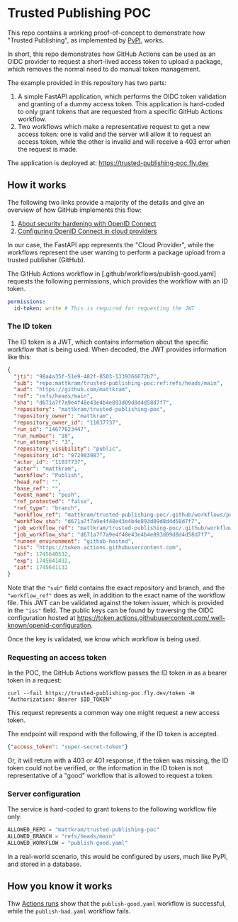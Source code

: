 # Trusted Publishing POC

This repo contains a working proof-of-concept to demonstrate how "Trusted Publishing", as implemented by [PyPI](https://docs.pypi.org/trusted-publishers/), works.

In short, this repo demonstrates how GitHub Actions can be used as an OIDC provider to request a short-lived access token to upload a package, which removes the normal need to do manual token management.

The example provided in this repository has two parts:

1. A simple FastAPI application, which performs the OIDC token validation and granting of a dummy access token. This application is hard-coded to only grant tokens that are requested from a specific GitHub Actions workflow.
2. Two workflows which make a representative request to get a new access token: one is valid and the server will allow it to request an access token, while the other is invalid and will receive a 403 error when the request is made.

The application is deployed at: https://trusted-publishing-poc.fly.dev

## How it works

The following two links provide a majority of the details and give an overview of how GitHub implements this flow:

1. [About security hardening with OpenID Connect](https://docs.github.com/en/actions/security-for-github-actions/security-hardening-your-deployments/about-security-hardening-with-openid-connect#enabling-openid-connect-for-your-cloud-provider)
2. [Configuring OpenID Connect in cloud providers](https://docs.github.com/en/actions/security-for-github-actions/security-hardening-your-deployments/configuring-openid-connect-in-cloud-providers)

In our case, the FastAPI app represents the "Cloud Provider", while the workflows represent the user wanting to perform a package upload from a trusted publisher (GitHub).

The GitHub Actions workflow in [.github/workflows/publish-good.yaml] requests the following permissions, which provides the workflow with an ID token.

```yaml
permissions:
  id-token: write # This is required for requesting the JWT
```

### The ID token

The ID token is a JWT, which contains information about the specific workflow that is being used.
When decoded, the JWT provides information like this:

```json
{
  "jti": "98a4a35f-51e9-482f-8503-1339366672b7",
  "sub": "repo:mattkram/trusted-publishing-poc:ref:refs/heads/main",
  "aud": "https://github.com/mattkram",
  "ref": "refs/heads/main",
  "sha": "d671a7f7a9e4f48e43e4b4e893d09d8d4d58d7f7",
  "repository": "mattkram/trusted-publishing-poc",
  "repository_owner": "mattkram",
  "repository_owner_id": "11037737",
  "run_id": "14677623447",
  "run_number": "10",
  "run_attempt": "3",
  "repository_visibility": "public",
  "repository_id": "972983987",
  "actor_id": "11037737",
  "actor": "mattkram",
  "workflow": "Publish",
  "head_ref": "",
  "base_ref": "",
  "event_name": "push",
  "ref_protected": "false",
  "ref_type": "branch",
  "workflow_ref": "mattkram/trusted-publishing-poc/.github/workflows/publish-good.yaml@refs/heads/main",
  "workflow_sha": "d671a7f7a9e4f48e43e4b4e893d09d8d4d58d7f7",
  "job_workflow_ref": "mattkram/trusted-publishing-poc/.github/workflows/publish-good.yaml@refs/heads/main",
  "job_workflow_sha": "d671a7f7a9e4f48e43e4b4e893d09d8d4d58d7f7",
  "runner_environment": "github-hosted",
  "iss": "https://token.actions.githubusercontent.com",
  "nbf": 1745640532,
  "exp": 1745641432,
  "iat": 1745641132
}
```

Note that the `"sub"` field contains the exact repository and branch, and the `"workflow_ref"` does as well, in addition to the exact name of the workflow file.
This JWT can be validated against the token issuer, which is provided in the `"iss"` field.
The public keys can be found by traversing the OIDC configuration hosted at https://token.actions.githubusercontent.com/.well-known/openid-configuration.

Once the key is validated, we know which workflow is being used.


### Requesting an access token

In the POC, the GitHub Actions workflow passes the ID token in as a bearer token in a request:

```shell
curl --fail https://trusted-publishing-poc.fly.dev/token -H "Authorization: Bearer $ID_TOKEN"
```

This request represents a common way one might request a new access token.

The endpoint will respond with the following, if the ID token is accepted.

```json
{"access_token": "super-secret-token"}
```

Or, it will return with a 403 or 401 response, if the token was missing, the ID token could not be verified, or the information in the ID token is not representative of a "good" workflow that is allowed to request a token.

### Server configuration

The service is hard-coded to grant tokens to the following workflow file only:

```python
ALLOWED_REPO = "mattkram/trusted-publishing-poc"
ALLOWED_BRANCH = "refs/heads/main"
ALLOWED_WORKFLOW = "publish-good.yaml"
```

In a real-world scenario, this would be configured by users, much like PyPI, and stored in a database.

## How you know it works

Thw [Actions runs](https://github.com/mattkram/trusted-publishing-poc/actions) show that the `publish-good.yaml` workflow is successful, while the `publish-bad.yaml` workflow fails.
